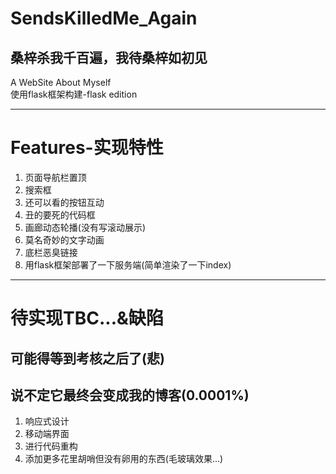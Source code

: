 # SendsKilledMe_Again 
## 桑梓杀我千百遍，我待桑梓如初见
A WebSite About Myself  
使用flask框架构建-flask edition
***
# Features-实现特性
1. 页面导航栏置顶
2. 搜索框
3. 还可以看的按钮互动
4. 丑的要死的代码框
5. 画廊动态轮播(没有写滚动展示)
6. 莫名奇妙的文字动画
7. 底栏恶臭链接
8. 用flask框架部署了一下服务端(简单渲染了一下index)
***
# 待实现TBC...&缺陷
## 可能得等到考核之后了(悲)
## 说不定它最终会变成我的博客(0.0001%)
1. 响应式设计
2. 移动端界面
3. 进行代码重构
4. 添加更多花里胡哨但没有卵用的东西(毛玻璃效果...)   